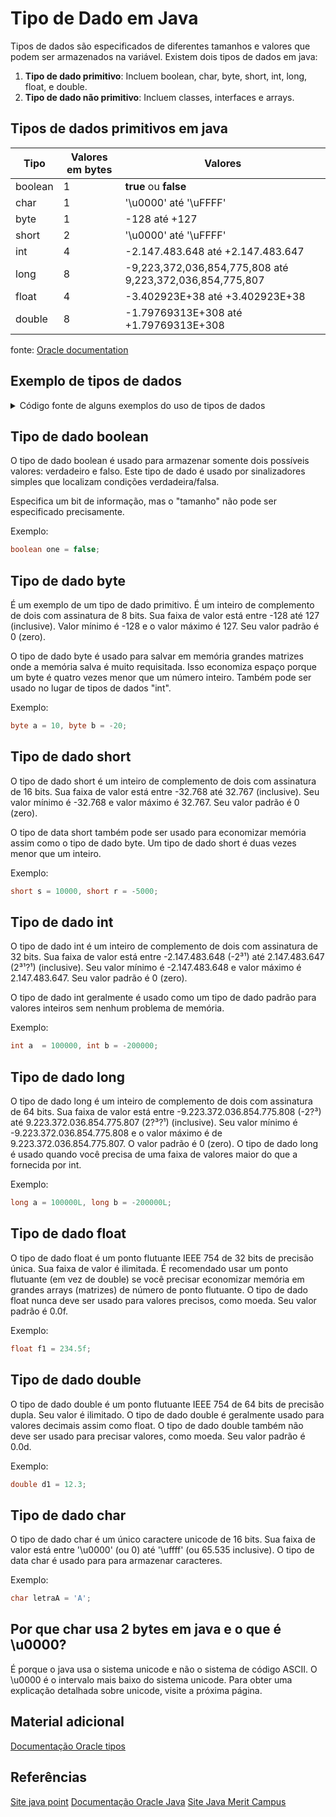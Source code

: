 
# Tipo de Dado em Java
Tipos de dados são especificados de diferentes tamanhos e valores que podem ser armazenados na variável. Existem dois tipos de dados em java:

1. **Tipo de dado primitivo**: Incluem boolean, char, byte, short, int, long, float, e double.
2. **Tipo de dado não primitivo**: Incluem classes, interfaces e arrays.

## Tipos de dados primitivos em java
|Tipo |Valores em bytes|Valores                            |
|---  |---            |---                                |
|boolean|1            |**true** ou **false**              |
|char |1              |'\u0000' até '\uFFFF'              |
|byte |1              |-128 até +127                      |
|short|2             |'\u0000' até '\uFFFF'              |
|int  |4             |-2.147.483.648 até +2.147.483.647  |
|long |8             |-9,223,372,036,854,775,808 até 9,223,372,036,854,775,807                    |
|float|4             |-3.402923E+38 até +3.402923E+38  |
|double|8             |-1.79769313E+308 até +1.79769313E+308  |

fonte: [Oracle documentation](https://docs.oracle.com/javase/tutorial/java/nutsandbolts/datatypes.html)

## Exemplo de tipos de dados

<details>
  <summary> Código fonte de alguns exemplos do uso de tipos de dados </summary>  
  
  ``` java
  public static void exemplosVariaveis() {
    	
    	  // Exemplo número inteiro
        int idade = 5;
        // Exemplo número de precisão
        float altura = 1.85f;
        // Exemplo número de precisão dupla (até 15 casas após a virgula)
        double numeroPI = 3.1415926562;
        // Exemplo de do tipo Char
        char umaLetra = 'D';
        // Exemplo de do tipo Char
        boolean souPessoa = true;
        // Exemplo de do tipo Char
        String meuTexto = "Hello";     
                
        // Imprimindo os valores
        System.out.println("Minha idade é " + idade);
        System.out.println("Minha altura é " + altura);
        System.out.println("O numero PI é aproximadamente " + numeroPI);
        System.out.println("Eu sou uma pessoa ? " + souPessoa);
        System.out.println("Um texto qualquer " + meuTexto);
    }
  
  ```
</details>

## Tipo de dado boolean
O tipo de dado boolean é usado para armazenar somente dois possíveis valores: verdadeiro e falso. Este tipo de dado é usado por sinalizadores simples que localizam condições verdadeira/falsa.

Especifica um bit de informação, mas o "tamanho" não pode ser especificado precisamente.

Exemplo:   
``` java 
boolean one = false; 
```

## Tipo de dado byte
É um exemplo de um tipo de dado primitivo. É um inteiro de complemento de dois com assinatura de 8 bits. Sua faixa de valor está entre -128 até 127 (inclusive). Valor mínimo é -128 e o valor máximo é 127. Seu valor padrão é 0 (zero).

O tipo de dado byte é usado para salvar em memória grandes matrizes onde a memória salva é muito requisitada. Isso economiza espaço porque um byte é quatro vezes menor que um número inteiro. Também pode ser usado no lugar de tipos de dados "int".

Exemplo: 
``` java
byte a = 10, byte b = -20;
```
## Tipo de dado short
O tipo de dado short é um inteiro de complemento de dois com assinatura de 16 bits. Sua faixa de valor está entre -32.768 até 32.767 (inclusive). Seu valor mínimo é -32.768 e valor máximo é 32.767. Seu valor padrão é 0 (zero).

O tipo de data short também pode ser usado para economizar memória assim como o tipo de dado byte. Um tipo de dado short é duas vezes menor que um inteiro.

Exemplo: 
``` java
short s = 10000, short r = -5000;
```

## Tipo de dado int
O tipo de dado int é um inteiro de complemento de dois com assinatura de 32 bits. Sua faixa de valor está entre -2.147.483.648 (-2³¹) até 2.147.483.647 (2³¹?¹) (inclusive). Seu valor mínimo é -2.147.483.648 e valor máximo é 2.147.483.647. Seu valor padrão é 0 (zero).

O tipo de dado int geralmente é usado como um tipo de dado padrão para valores inteiros sem nenhum problema de memória.

Exemplo: 
``` java
int a  = 100000, int b = -200000;
```
## Tipo de dado long
O tipo de dado long é um inteiro de complemento de dois com assinatura de 64 bits. Sua faixa de valor está entre -9.223.372.036.854.775.808 (-2?³) até 9.223.372.036.854.775.807 (2?³?¹) (inclusive). Seu valor mínimo é -9.223.372.036.854.775.808 e o valor máximo é de 9.223.372.036.854.775.807. O valor padrão é 0 (zero). O tipo de dado long é usado quando você precisa de uma faixa de valores maior do que a fornecida por int.

Exemplo: 
``` java
long a = 100000L, long b = -200000L;
```
## Tipo de dado float
O tipo de dado float é um ponto flutuante IEEE 754 de 32 bits de precisão única. Sua faixa de valor é ilimitada. É recomendado usar um ponto flutuante (em vez de double) se você precisar economizar memória em grandes arrays (matrizes) de número de ponto flutuante. O tipo de dado float nunca deve ser usado para valores precisos, como moeda. Seu valor padrão é 0.0f.

Exemplo: 
``` java
float f1 = 234.5f;
```
## Tipo de dado double
O tipo de dado double é um ponto flutuante IEEE 754 de 64 bits de precisão dupla. Seu valor é ilimitado. O tipo de dado double é geralmente usado para valores decimais assim como float. O tipo de dado double também não deve ser usado para precisar valores, como moeda. Seu valor padrão é 0.0d.

Exemplo: 
``` java
double d1 = 12.3;
```
## Tipo de dado char
O tipo de dado char é um único caractere unicode de 16 bits. Sua faixa de valor está entre '\u0000' (ou 0) até '\uffff' (ou 65.535 inclusive). O tipo de data char é usado para para armazenar caracteres.

Exemplo: 
``` java
char letraA = 'A';
```

## Por que char usa 2 bytes em java e o que é \u0000?
É porque o java usa o sistema unicode e não o sistema de código ASCII. O \u0000 é o intervalo mais baixo do sistema unicode. Para obter uma explicação detalhada sobre unicode, visite a próxima página.

## Material adicional
[Documentação Oracle tipos](https://docs.oracle.com/javase/specs/jls/se7/html/jls-4.html#jls-4.2.3)

## Referências

[Site java point](https://www.javatpoint.com/pt/tipo-de-dado-em-java#:~:text=Java%20%C3%A9%20uma%20linguagem%20de%20programa%C3%A7%C3%A3o%20estaticamente%20tipada.,%202%20byte%20%204%20more%20rows%20)
[Documentação Oracle Java](https://docs.oracle.com/javase/tutorial/java/nutsandbolts/datatypes.html)
[Site Java Merit Campus](http://java.meritcampus.com/core-java-topics/java-data-types)
